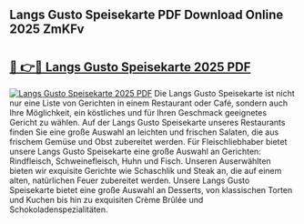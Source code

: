 ## Langs Gusto Speisekarte PDF Download Online 2025 ZmKFv

# <h2><a href="http://gc6obn.nevu.top/?p=Langs+Gusto+Speisekarte">🔗 👉🔴 Langs Gusto Speisekarte 2025 PDF</a></h2>

[![Langs Gusto Speisekarte 2025 PDF](https://i.imgur.com/dBaPXMq.png)](http://gc6obn.nevu.top/?p=Langs+Gusto+Speisekarte)
Die Langs Gusto Speisekarte ist nicht nur eine Liste von Gerichten in einem Restaurant oder Café, sondern auch Ihre Möglichkeit, ein köstliches und für Ihren Geschmack geeignetes Gericht zu wählen. Auf der Langs Gusto Speisekarte unseres Restaurants finden Sie eine große Auswahl an leichten und frischen Salaten, die aus frischem Gemüse und Obst zubereitet werden. Für Fleischliebhaber bietet unsere Langs Gusto Speisekarte eine große Auswahl an Gerichten: Rindfleisch, Schweinefleisch, Huhn und Fisch. Unseren Auserwählten bieten wir exquisite Gerichte wie Schaschlik und Steak an, die auf einem alten, natürlichen Feuer zubereitet werden. Unsere Langs Gusto Speisekarte bietet eine große Auswahl an Desserts, von klassischen Torten und Kuchen bis hin zu exquisiten Crème Brûlée und Schokoladenspezialitäten.
